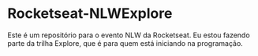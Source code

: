 # Rocketseat-NLWExplore

Este é um repositório para o evento NLW da Rocketseat.
Eu estou fazendo parte da trilha Explore, que é para quem está iniciando na programação.
